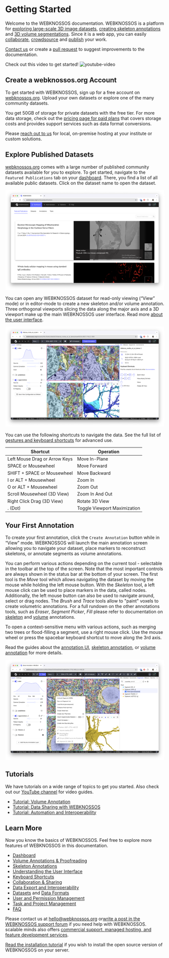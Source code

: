 # Getting Started

Welcome to the WEBKNOSSOS documentation.
WEBKNOSSOS is a platform for [exploring large-scale 3D image datasets](./ui/index.md), [creating skeleton annotations](./skeleton_annotation/index.md) and [3D volume segmentations](./volume_annotation/index.md).
Since it is a web app, you can easily [collaborate](./sharing/index.md), [crowdsource](./tasks_projects/tasks.md) and [publish](https://webknossos.org) your work.

[Contact us](mailto:hello@webknossos.org) or create a [pull request](https://github.com/scalableminds/webknossos/pulls) to suggest improvements to the documentation.

Check out this video to get started!
![youtube-video](https://www.youtube.com/embed/iw2C7XB6wP4)

## Create a webknossos.org Account

To get started with WEBKNOSSOS, sign up for a free account on [webknossos.org](https://webknossos.org).
Upload your own datasets or explore one of the many community datasets.

You get 50GB of storage for private datasets with the free tier.
For more data storage, check out the [pricing page for paid plans](https://webknossos.org/pricing) that covers storage costs and provides support services such as data format conversions.

Please [reach out to us](mailto:sales@webknossos.org) for local, on-premise hosting at your institute or custom solutions.

## Explore Published Datasets

[webknossos.org](https://webknossos.org) comes with a large number of published community datasets available for you to explore.
To get started, navigate to the `Featured Publications` tab on your [dashboard](./dashboard/index.md).
There, you find a list of all available public datasets.
Click on the dataset name to open the dataset.

![The list of available datasets](./images/screenshot_featured_publications.png)

You can open any WEBKNOSSOS dataset for read-only viewing (“View” mode) or in editor-mode to create a new skeleton and/or volume annotation.
Three orthogonal viewports slicing the data along the major axis and a 3D viewport make up the main WEBKNOSSOS user interface.
Read more [about the user interface](./ui/index.md).

![The WEBKNOSSOS user interface consisting of three orthogonal viewports slicing the data along the major axis and a 3D viewport.](./images/main_ui.png)

You can use the following shortcuts to navigate the data.
See the full list of [gestures and keyboard shortcuts](./ui/keyboard_shortcuts.md) for advanced use.

| Shortcut                      | Operation                    |
| ----------------------------- | ---------------------------- |
| Left Mouse Drag or Arrow Keys | Move In-Plane                |
| SPACE or Mousewheel           | Move Forward                 |
| SHIFT + SPACE or Mousewheel   | Move Backward                |
| I or ALT + Mousewheel         | Zoom In                      |
| O or ALT + Mousewheel         | Zoom Out                     |
| Scroll Mousewheel (3D View)   | Zoom In And Out              |
| Right Click Drag (3D View)    | Rotate 3D View               |
| . (Dot)                       | Toggle Viewport Maximization |


## Your First Annotation

To create your first annotation, click the `Create Annotation` button while in “View” mode.
WEBKNOSSOS will launch the main annotation screen allowing you to navigate your dataset, place markers to reconstruct skeletons, or annotate segments as volume annotations.

You can perform various actions depending on the current tool - selectable in the toolbar at the top of the screen.
Note that the most important controls are always shown in the status bar at the bottom of your screen.
The first tool is the _Move_ tool which allows navigating the dataset by moving the mouse while holding the left mouse button.
With the _Skeleton_ tool, a left mouse click can be used to place markers in the data, called nodes.
Additionally, the left mouse button can also be used to navigate around, select or drag nodes.
The _Brush_ and _Trace_ tools allow to "paint" voxels to create volumetric annotations.
For a full rundown on the other annotations tools, such as _Eraser_, _Segment Picker_, _Fill_ please refer to documentation on [skeleton](./skeleton_annotation/tools.md) and [volume](./volume_annotation/tools.md) annotations.

To open a context-sensitive menu with various actions, such as merging two trees or flood-filling a segment, use a right mouse click.
Use the mouse wheel or press the spacebar keyboard shortcut to move along the 3rd axis.

Read the guides about the [annotation UI](./ui/index.md), [skeleton annotation](./skeleton_annotation/index.md), or [volume annotation](./volume_annotation/index.md) for more details.

![Editing skeleton and volume annotations in the Annotation UI](./images/context_menu.png)

## Tutorials
We have tutorials on a wide range of topics to get you started. Also check out our [YouTube channel](https://www.youtube.com/@webknossos) for video guides. 

- [Tutorial: Volume Annotation](./tutorial_volume_annotation.md)
- [Tutorial: Data Sharing with WEBKNOSSOS](./tutorial_data_sharing.md)
- [Tutorial: Automation and Interoperability](./tutorial_automation.md)

## Learn More

Now you know the basics of WEBKNOSSOS.
Feel free to explore more features of WEBKNOSSOS in this documentation.

- [Dashboard](./dashboard/index.md)
- [Volume Annotations & Proofreading](./volume_annotation/index.md)
- [Skeleton Annotations](./skeleton_annotation/index.md)
- [Understanding the User Interface](./ui/index.md)
- [Keyboard Shortcuts](./ui/keyboard_shortcuts.md)
- [Collaboration & Sharing](./sharing/index.md)
- [Data Export and Interoperability](./data/export_ui.md)
- [Datasets](./datasets/index.md) and [Data Formats](./data/index.md)
- [User and Permission Management](./users/index.md)
- [Task and Project Management](./tasks_projects/index.md)
- [FAQ](./faq.md)

Please contact us at [hello@webknossos.org](mailto:hello@webknossos.org) or[write a post in the WEBKNOSSOS support forum](https://forum.image.sc/tag/webknossos) if you need help with WEBKNOSSOS.
scalable minds also offers [commercial support, managed hosting, and feature development services](https://webknossos.org/pricing).

[Read the installation tutorial](./open_source/installation.md) if you wish to install the open source version of WEBKNOSSOS on your server.
